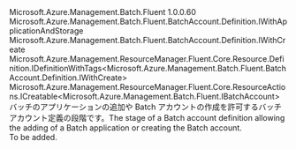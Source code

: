 <Type Name="IWithCreateAndApplication" FullName="Microsoft.Azure.Management.Batch.Fluent.BatchAccount.Definition.IWithCreateAndApplication">
  <TypeSignature Language="C#" Value="public interface IWithCreateAndApplication : Microsoft.Azure.Management.Batch.Fluent.BatchAccount.Definition.IWithApplicationAndStorage, Microsoft.Azure.Management.Batch.Fluent.BatchAccount.Definition.IWithCreate, Microsoft.Azure.Management.ResourceManager.Fluent.Core.Resource.Definition.IDefinitionWithTags&lt;Microsoft.Azure.Management.Batch.Fluent.BatchAccount.Definition.IWithCreate&gt;, Microsoft.Azure.Management.ResourceManager.Fluent.Core.ResourceActions.ICreatable&lt;Microsoft.Azure.Management.Batch.Fluent.IBatchAccount&gt;" />
  <TypeSignature Language="ILAsm" Value=".class public interface auto ansi abstract IWithCreateAndApplication implements class Microsoft.Azure.Management.Batch.Fluent.BatchAccount.Definition.IWithApplication, class Microsoft.Azure.Management.Batch.Fluent.BatchAccount.Definition.IWithApplicationAndStorage, class Microsoft.Azure.Management.Batch.Fluent.BatchAccount.Definition.IWithCreate, class Microsoft.Azure.Management.Batch.Fluent.BatchAccount.Definition.IWithStorage, class Microsoft.Azure.Management.ResourceManager.Fluent.Core.Resource.Definition.IDefinitionWithTags`1&lt;class Microsoft.Azure.Management.Batch.Fluent.BatchAccount.Definition.IWithCreate&gt;, class Microsoft.Azure.Management.ResourceManager.Fluent.Core.ResourceActions.ICreatable`1&lt;class Microsoft.Azure.Management.Batch.Fluent.IBatchAccount&gt;, class Microsoft.Azure.Management.ResourceManager.Fluent.Core.ResourceActions.IIndexable" />
  <TypeSignature Language="DocId" Value="T:Microsoft.Azure.Management.Batch.Fluent.BatchAccount.Definition.IWithCreateAndApplication" />
  <TypeSignature Language="VB.NET" Value="Public Interface IWithCreateAndApplication&#xA;Implements ICreatable(Of IBatchAccount), IDefinitionWithTags(Of IWithCreate), IWithApplicationAndStorage, IWithCreate" />
  <TypeSignature Language="F#" Value="type IWithCreateAndApplication = interface&#xA;    interface IWithCreate&#xA;    interface ICreatable&lt;IBatchAccount&gt;&#xA;    interface IIndexable&#xA;    interface IDefinitionWithTags&lt;IWithCreate&gt;&#xA;    interface IWithApplicationAndStorage&#xA;    interface IWithStorage&#xA;    interface IWithApplication" />
  <AssemblyInfo>
    <AssemblyName>Microsoft.Azure.Management.Batch.Fluent</AssemblyName>
    <AssemblyVersion>1.0.0.60</AssemblyVersion>
  </AssemblyInfo>
  <Interfaces>
    <Interface>
      <InterfaceName>Microsoft.Azure.Management.Batch.Fluent.BatchAccount.Definition.IWithApplicationAndStorage</InterfaceName>
    </Interface>
    <Interface>
      <InterfaceName>Microsoft.Azure.Management.Batch.Fluent.BatchAccount.Definition.IWithCreate</InterfaceName>
    </Interface>
    <Interface>
      <InterfaceName>Microsoft.Azure.Management.ResourceManager.Fluent.Core.Resource.Definition.IDefinitionWithTags&lt;Microsoft.Azure.Management.Batch.Fluent.BatchAccount.Definition.IWithCreate&gt;</InterfaceName>
    </Interface>
    <Interface>
      <InterfaceName>Microsoft.Azure.Management.ResourceManager.Fluent.Core.ResourceActions.ICreatable&lt;Microsoft.Azure.Management.Batch.Fluent.IBatchAccount&gt;</InterfaceName>
    </Interface>
  </Interfaces>
  <Docs>
    <summary>
            <span data-ttu-id="a1345-101">バッチのアプリケーションの追加や Batch アカウントの作成を許可するバッチ アカウント定義の段階です。</span><span class="sxs-lookup"><span data-stu-id="a1345-101">The stage of a Batch account definition allowing the adding of a Batch application or creating the Batch account.</span></span>
            </summary>
    <remarks>To be added.</remarks>
  </Docs>
  <Members />
</Type>